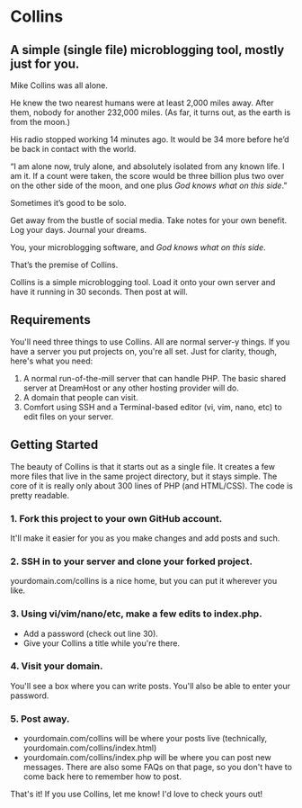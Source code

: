 # Collins

## A simple (single file) microblogging tool, mostly just for you.

Mike Collins was all alone.

He knew the two nearest humans were at least 2,000 miles away. After them, nobody for another 232,000 miles. (As far, it turns out, as the earth is from the moon.)

His radio stopped working 14 minutes ago. It would be 34 more before he’d be back in contact with the world.

“I am alone now, truly alone, and absolutely isolated from any known life. I am it. If a count were taken, the score would be three billion plus two over on the other side of the moon, and one plus *God knows what on this side*.”

Sometimes it’s good to be solo.

Get away from the bustle of social media. Take notes for your own benefit. Log your days. Journal your dreams.

You, your microblogging software, and *God knows what on this side*.

That’s the premise of Collins.

Collins is a simple microblogging tool. Load it onto your own server and have it running in 30 seconds. Then post at will. 

## Requirements

You'll need three things to use Collins. All are normal server-y things. If you have a server you put projects on, you're all set. Just for clarity, though, here's what you need:

1. A normal run-of-the-mill server that can handle PHP. The basic shared server at DreamHost or any other hosting provider will do.
2. A domain that people can visit.
3. Comfort using SSH and a Terminal-based editor (vi, vim, nano, etc) to edit files on your server.

## Getting Started

The beauty of Collins is that it starts out as a single file. It creates a few more files that live in the same project directory, but it stays simple. The core of it is really only about 300 lines of PHP (and HTML/CSS). The code is pretty readable.

### 1. Fork this project to your own GitHub account.

It'll make it easier for you as you make changes and add posts and such.

### 2. SSH in to your server and clone your forked project.

yourdomain.com/collins is a nice home, but you can put it wherever you like.

### 3. Using vi/vim/nano/etc, make a few edits to index.php.

* Add a password (check out line 30).
* Give your Collins a title while you're there.

### 4. Visit your domain.

You'll see a box where you can write posts. You'll also be able to enter your password.

### 5. Post away.

* yourdomain.com/collins will be where your posts live (technically, yourdomain.com/collins/index.html)
* yourdomain.com/collins/index.php will be where you can post new messages. There are also some FAQs on that page, so you don't have to come back here to remember how to post.

That's it! If you use Collins, let me know! I'd love to check yours out!
